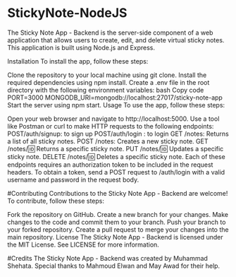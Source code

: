 # StickyNote-NodeJS
The Sticky Note App - Backend is the server-side component of a web application that allows users to create, edit, and delete virtual sticky notes. This application is built using Node.js and Express.

Installation
To install the app, follow these steps:

Clone the repository to your local machine using git clone.
Install the required dependencies using npm install.
Create a .env file in the root directory with the following environment variables:
bash
Copy code
PORT=3000
MONGODB_URI=mongodb://localhost:27017/sticky-note-app
Start the server using npm start.
Usage
To use the app, follow these steps:

Open your web browser and navigate to http://localhost:5000.
Use a tool like Postman or curl to make HTTP requests to the following endpoints:
POST/auth/signup: to sign up 
POST/auth/login : to login
GET /notes: Returns a list of all sticky notes.
POST /notes: Creates a new sticky note.
GET /notes/:id: Returns a specific sticky note.
PUT /notes/:id: Updates a specific sticky note.
DELETE /notes/:id: Deletes a specific sticky note.
Each of these endpoints requires an authorization token to be included in the request headers. To obtain a token, send a POST request to /auth/login with a valid username and password in the request body.

#Contributing
Contributions to the Sticky Note App - Backend are welcome! To contribute, follow these steps:

Fork the repository on GitHub.
Create a new branch for your changes.
Make changes to the code and commit them to your branch.
Push your branch to your forked repository.
Create a pull request to merge your changes into the main repository.
License
The Sticky Note App - Backend is licensed under the MIT License. See LICENSE for more information.

#Credits
The Sticky Note App - Backend was created by Muhammad Shehata. Special thanks to Mahmoud Elwan and May Awad for their help.
